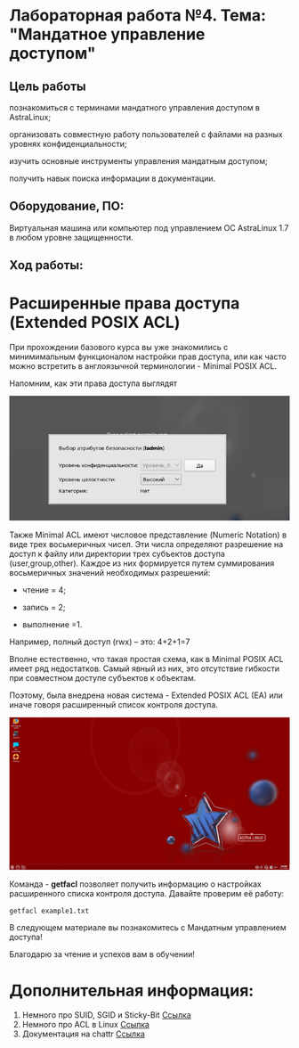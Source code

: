 # Лабораторная работа №4. Тема: "Мандатное управление доступом"
Цель работы
----------
познакомиться с терминами мандатного управления доступом в AstraLinux;

организовать совместную работу пользователей с файлами на разных уровнях конфиденциальности;

изучить основные инструменты управления мандатным доступом;

получить навык поиска информации в документации.

Оборудование, ПО:
----------

Виртуальная машина или компьютер под управлением ОС AstraLinux 1.7 в любом уровне защищенности.

Ход работы:
----------

# Расширенные права доступа (Extended POSIX ACL)
При прохождении базового курса вы уже знакомились с минимимальным функционалом настройки прав доступа, или как часто можно встретить в англоязычной терминологии - Minimal POSIX ACL.


Напомним, как эти права доступа выглядят

![Картинка](./Screen1.png)


Также Minimal ACL имеют числовое представление (Numeric Notation) в виде трех восьмеричных чисел. Эти числа определяют разрешение на доступ к файлу или директории трех субъектов доступа (user,group,other). Каждое из них формируется путем суммирования восьмеричных значений необходимых разрешений:

- чтение = 4;

- запись = 2;

- выполнение =1.

Например, полный доступ (rwx) – это: 4+2+1=7


Вполне естественно, что такая простая схема, как в Minimal POSIX ACL имеет ряд недостатков. Самый явный из них, это отсутствие гибкости при совместном доступе субъектов к объектам.

Поэтому, была внедрена новая система - Extended POSIX ACL (EA) или иначе говоря расширенный список контроля доступа.

![Картинка](./Screen2.png)

Команда - **getfacl** позволяет получить информацию о настройках расширенного списка контроля доступа. Давайте проверим её работу:

```console
getfacl example1.txt
```


В следующем материале вы познакомитесь с Мандатным управлением доступа!

Благодарю за чтение и успехов вам в обучении!


# Дополнительная информация:
1) Немного про SUID, SGID и Sticky-Bit [Ссылка](https://ruvds.com/ru/helpcenter/suid-sgid-sticky-bit-linux/)
2) Немного про ACL в Linux [Ссылка](https://wiki.archlinux.org/title/Access_Control_Lists_(%D0%A0%D1%83%D1%81%D1%81%D0%BA%D0%B8%D0%B9))
3) Документация на chattr [Ссылка](https://www.opennet.ru/man.shtml?topic=chattr&category=1&russian=0)
